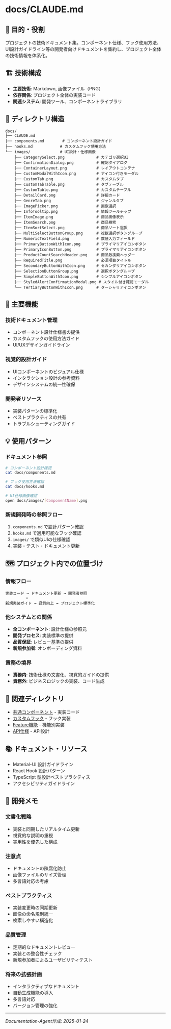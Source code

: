 # docs/CLAUDE.md

## 🎯 目的・役割

プロジェクトの技術ドキュメント集。コンポーネント仕様、フック使用方法、UI設計ガイドライン等の開発者向けドキュメントを集約し、プロジェクト全体の技術情報を体系化。

## 🏗️ 技術構成

- **主要技術**: Markdown, 画像ファイル（PNG）
- **依存関係**: プロジェクト全体の実装コード
- **関連システム**: 開発ツール、コンポーネントライブラリ

## 📁 ディレクトリ構造

```
docs/
├── CLAUDE.md
├── components.md        # コンポーネント設計ガイド
├── hooks.md            # カスタムフック使用方法
└── images/             # UI設計・仕様画像
    ├── CategorySelect.png              # カテゴリ選択UI
    ├── ConfirmationDialog.png          # 確認ダイアログ
    ├── ContainerLayout.png             # レイアウトコンテナ
    ├── CustomModalWithIcon.png         # アイコン付きモーダル
    ├── CustomTab.png                   # カスタムタブ
    ├── CustomTabTable.png              # タブテーブル
    ├── CustomTable.png                 # カスタムテーブル
    ├── DetailCard.png                  # 詳細カード
    ├── GenreTab.png                    # ジャンルタブ
    ├── ImagePicker.png                 # 画像選択
    ├── InfoTooltip.png                 # 情報ツールチップ
    ├── ItemImage.png                   # 商品画像表示
    ├── ItemSearch.png                  # 商品検索
    ├── ItemSortSelect.png              # 商品ソート選択
    ├── MultiSelectButtonGroup.png      # 複数選択ボタングループ
    ├── NumericTextField.png            # 数値入力フィールド
    ├── PrimaryButtonWithIcon.png       # プライマリアイコンボタン
    ├── PrimaryIconButton.png           # プライマリアイコンボタン
    ├── ProductCountSearchHeader.png    # 商品数検索ヘッダー
    ├── RequiredTitle.png               # 必須項目タイトル
    ├── SecondaryButtonWithIcon.png     # セカンダリアイコンボタン
    ├── SelectionButtonGroup.png        # 選択ボタングループ
    ├── SimpleButtonWithIcon.png        # シンプルアイコンボタン
    ├── StyledAlertConfirmationModal.png # スタイル付き確認モーダル
    └── TertiaryButtonWithIcon.png      # ターシャリアイコンボタン
```

## 🔧 主要機能

### 技術ドキュメント管理

- コンポーネント設計仕様書の提供
- カスタムフックの使用方法ガイド
- UI/UXデザインガイドライン

### 視覚的設計ガイド

- UIコンポーネントのビジュアル仕様
- インタラクション設計の参考資料
- デザインシステムの統一性確保

### 開発者リソース

- 実装パターンの標準化
- ベストプラクティスの共有
- トラブルシューティングガイド

## 💡 使用パターン

### ドキュメント参照

```bash
# コンポーネント設計確認
cat docs/components.md

# フック使用方法確認
cat docs/hooks.md

# UI仕様画像確認
open docs/images/[ComponentName].png
```

### 新規開発時の参照フロー

1. `components.md` で設計パターン確認
2. `hooks.md` で適用可能なフック確認
3. `images/` で類似UIの仕様確認
4. 実装・テスト・ドキュメント更新

## 🗺️ プロジェクト内での位置づけ

### 情報フロー

```
実装コード → ドキュメント更新 → 開発者参照
         ↓
新規実装ガイド → 品質向上 → プロジェクト標準化
```

### 他システムとの関係

- **全コンポーネント**: 設計仕様の参照元
- **開発プロセス**: 実装標準の提供
- **品質保証**: レビュー基準の提供
- **新規参加者**: オンボーディング資料

### 責務の境界

- **責務内**: 技術仕様の文書化、視覚的ガイドの提供
- **責務外**: ビジネスロジックの実装、コード生成

## 🔗 関連ディレクトリ

- [共通コンポーネント](../packages/web-app/src/components/) - 実装コード
- [カスタムフック](../packages/web-app/src/hooks/) - フック実装
- [Feature機能](../packages/web-app/src/feature/) - 機能別実装
- [API仕様](../packages/api-generator/) - API設計

## 📚 ドキュメント・リソース

- Material-UI 設計ガイドライン
- React Hook 設計パターン
- TypeScript 型設計ベストプラクティス
- アクセシビリティガイドライン

## 📝 開発メモ

### 文書化戦略

- 実装と同期したリアルタイム更新
- 視覚的な説明の重視
- 実用性を優先した構成

### 注意点

- ドキュメントの陳腐化防止
- 画像ファイルのサイズ管理
- 多言語対応の考慮

### ベストプラクティス

- 実装変更時の同期更新
- 画像の命名規則統一
- 検索しやすい構造化

### 品質管理

- 定期的なドキュメントレビュー
- 実装との整合性チェック
- 新規参加者によるユーザビリティテスト

### 将来の拡張計画

- インタラクティブなドキュメント
- 自動生成機能の導入
- 多言語対応
- バージョン管理の強化

---

_Documentation-Agent作成: 2025-01-24_
